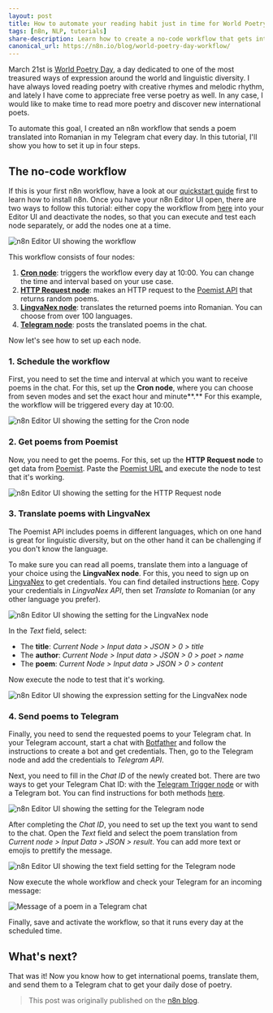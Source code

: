 ```yaml
---
layout: post
title: How to automate your reading habit just in time for World Poetry Day
tags: [n8n, NLP, tutorials]
share-description: Learn how to create a no-code workflow that gets international poems, translates them into one language, and sends you a poem in Telegram every day.
canonical_url: https://n8n.io/blog/world-poetry-day-workflow/
---
```


March 21st is [World Poetry Day](https://www.un.org/en/observances/world-poetry-day), a day dedicated to one of the most treasured ways of expression around the world and linguistic diversity. I have always loved reading poetry with creative rhymes and melodic rhythm, and lately I have come to appreciate free verse poetry as well. In any case, I would like to make time to read more poetry and discover new international poets.

To automate this goal, I created an n8n workflow that sends a poem translated into Romanian in my Telegram chat every day. In this tutorial, I'll show you how to set it up in four steps.


## The no-code workflow

If this is your first n8n workflow, have a look at our [quickstart guide](https://docs.n8n.io/getting-started/quickstart.html) first to learn how to install n8n. Once you have your n8n Editor UI open, there are two ways to follow this tutorial: either copy the workflow from [here](https://n8n.io/workflows/975) into your Editor UI and deactivate the nodes, so that you can execute and test each node separately, or add the nodes one at a time.

![n8n Editor UI showing the workflow](https://lh4.googleusercontent.com/hK9r8CV6evcNaPzrTq-0KczIRvjbZWGDn3PDJzA1ZgnyX5DT_Gm4QR6LaK9iekbifXvLI00oq04_gdTAO12GzZz7Bp2BO7H-u_VkaP6gDE_BX2N4OH8SGdP4l7w4HLKWar-xjazP)


This workflow consists of four nodes:

1.  [**Cron node**](https://docs.n8n.io/nodes/n8n-nodes-base.cron/): triggers the workflow every day at 10:00. You can change the time and interval based on your use case.
2.  [**HTTP Request node**](https://docs.n8n.io/nodes/n8n-nodes-base.httpRequest/): makes an HTTP request to the [Poemist API](https://www.poemist.com/api/v1/randompoems) that returns random poems.
3.  [**LingvaNex node**](https://docs.n8n.io/nodes/n8n-nodes-base.lingvaNex/): translates the returned poems into Romanian. You can choose from over 100 languages.
4.  [**Telegram node**](https://docs.n8n.io/nodes/n8n-nodes-base.telegram/): posts the translated poems in the chat.

Now let's see how to set up each node.

### 1\. Schedule the workflow

First, you need to set the time and interval at which you want to receive poems in the chat. For this, set up the **Cron node**, where you can choose from seven modes and set the exact hour and minute**.** For this example, the workflow will be triggered every day at 10:00.

![n8n Editor UI showing the setting for the Cron node](https://lh6.googleusercontent.com/hNquM3fL3pJn-LnjvXBYDg2VPTWjO1KtHkmdt-WbpRIQy8w2jmCcNDhCuZ-lKtIq0VY3AABhLt8CGrcr6vruayAZ5l71-MvoE3yz6yHAFZ1RdIro89rEHlBt7b9zmQW1A8ydMNOr)


### 2\. Get poems from Poemist

Now, you need to get the poems. For this, set up the **HTTP Request node** to get data from [Poemist](https://www.poemist.com/). Paste the [Poemist URL](https://www.poemist.com/api/v1/randompoems) and execute the node to test that it's working.

![n8n Editor UI showing the setting for the HTTP Request node](https://lh3.googleusercontent.com/j09KrCZMQ53LjjtBMN1Rd6X5rWFjhLFQCFW-AcKIvxdQY_WlC7v1rLLmZUoSt9dsbzwaeUK5u_SS_2W2QfdisISJS7-b6c6JzCipNLE5I5xDqrCSEwPNJknfoie_Nr2246OFGWT9)

### 3\. Translate poems with LingvaNex

The Poemist API includes poems in different languages, which on one hand is great for linguistic diversity, but on the other hand it can be challenging if you don't know the language.

To make sure you can read all poems, translate them into a language of your choice using the **LingvaNex node**. For this, you need to sign up on [LingvaNex](https://lingvanex.com/registration/) to get credentials. You can find detailed instructions [here](https://docs.n8n.io/credentials/lingvaNex/). Copy your credentials in *LingvaNex API*, then set *Translate to* Romanian (or any other language you prefer).

![n8n Editor UI showing the setting for the LingvaNex node](https://lh5.googleusercontent.com/dzicYRHYyuKfKGcAL66sArOwXQBPUo1DfgiFobnFDMSSwM-oCun1dPNEJvQQ4M-LL2-kk0sSUasSPPY3hsZtJXgy20gh129p7aH5BLtTXmfagJOCRQv2XOaCAEHHWnE-UIrKDH05)

In the *Text* field, select:

-   The **title**: *Current Node > Input data > JSON > 0 > title*
-   The **author**: *Current Node > Input data > JSON > 0 > poet > name*
-   The **poem**: *Current Node > Input data > JSON > 0 > content*

Now execute the node to test that it's working.

![n8n Editor UI showing the expression setting for the LingvaNex node](https://lh6.googleusercontent.com/w1vkcpm0TVsFh3Jds0nNJp4kINVdSIYbTKVa2ALX6_8_mEykiUG7TDlGMy669tpFicfEQ4nvFLbOwo5Bdb6BGEJgpIJTPoQbnGGWiDrpu0myQuq3PW8itAQY2fPBpH-Op1I4s0wY)

### 4\. Send poems to Telegram

Finally, you need to send the requested poems to your Telegram chat. In your Telegram account, start a chat with [Botfather](https://telegram.me/BotFather) and follow the instructions to create a bot and get credentials. Then, go to the Telegram node and add the credentials to *Telegram API*.

Next, you need to fill in the *Chat ID* of the newly created bot. There are two ways to get your Telegram Chat ID: with the [Telegram Trigger node](https://docs.n8n.io/nodes/n8n-nodes-base.telegram/#faqs) or with a Telegram bot. You can find instructions for both methods [here](https://docs.n8n.io/credentials/telegram/).

![n8n Editor UI showing the setting for the Telegram node](https://lh6.googleusercontent.com/OmCU1qVKJ50mkimz8SZWmHaZKDKeOxzzxgLNSMI9IkeDxC8YPunmLou2XjOpgsJ0JwhKBrj6IzwRm1eQEPm9_nZiSAXo6BNyZEabbcBLWZtXXdXiS4e_OwP01Gc-fHcC5EYk9McW)

After completing the *Chat ID*, you need to set up the text you want to send to the chat. Open the *Text* field and select the poem translation from *Current node > Input Data > JSON > result*. You can add more text or emojis to prettify the message.

![n8n Editor UI showing the text field setting for the Telegram node](https://lh5.googleusercontent.com/bWPOA6V5R1sigS_FJcBwtX_3Me5_n_W0kHqFelHCwh2lFJj8dS7g2Qm5TCV6kCQpR4mXzbokNRkUMSBxNUlSmNVDBKqCzGZbZ4826Rs5Bn7qNbgWQ45_JewFWu8aboTxn5oJvScl)

Now execute the whole workflow and check your Telegram for an incoming message:

![Message of a poem in a Telegram chat](https://n8n.io/blog/content/images/2021/03/chris-montgomery-smgTvepind4-unsplash-1.jpg)

Finally, save and activate the workflow, so that it runs every day at the scheduled time.

## What's next?

That was it! Now you know how to get international poems, translate them, and send them to a Telegram chat to get your daily dose of poetry.

> This post was originally published on the [n8n blog](https://n8n.io/blog/world-poetry-day-workflow/).